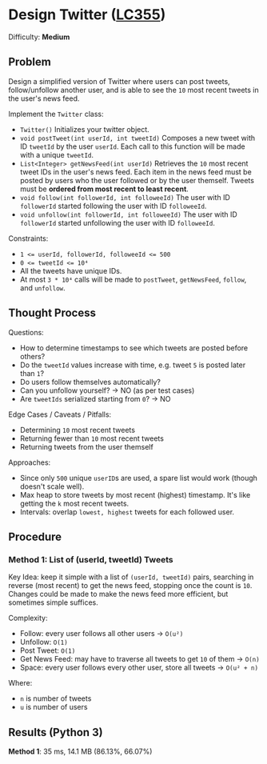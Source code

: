 # Design Twitter ([LC355](https://leetcode.com/problems/design-twitter/))
Difficulty: **Medium**

## Problem

Design a simplified version of Twitter where users can post tweets, follow/unfollow another user, and is able to see the `10` most recent tweets in the user's news feed.

Implement the `Twitter` class:
- `Twitter()` Initializes your twitter object.
- `void postTweet(int userId, int tweetId)` Composes a new tweet with ID `tweetId` by the user `userId`. Each call to this function will be made with a unique `tweetId`.
- `List<Integer> getNewsFeed(int userId)` Retrieves the `10` most recent tweet IDs in the user's news feed. Each item in the news feed must be posted by users who the user followed or by the user themself. Tweets must be **ordered from most recent to least recent**.
- `void follow(int followerId, int followeeId)` The user with ID `followerId` started following the user with ID `followeeId`.
- `void unfollow(int followerId, int followeeId)` The user with ID `followerId` started unfollowing the user with ID `followeeId`.

Constraints:
- `1 <= userId, followerId, followeeId <= 500`
- `0 <= tweetId <= 10⁴`
- All the tweets have unique IDs.
- At most `3 * 10⁴` calls will be made to `postTweet`, `getNewsFeed`, `follow`, and `unfollow`.

## Thought Process

Questions:
- How to determine timestamps to see which tweets are posted before others?
- Do the `tweetId` values increase with time, e.g. tweet `5` is posted later than `1`?
- Do users follow themselves automatically?
- Can you unfollow yourself? -> NO (as per test cases)
- Are `tweetIds` serialized starting from `0`? -> NO

Edge Cases / Caveats / Pitfalls:
- Determining `10` most recent tweets
- Returning fewer than `10` most recent tweets
- Returning tweets from the user themself

Approaches:
- Since only `500` unique `userID`s are used, a spare list would work (though doesn't scale well).
- Max heap to store tweets by most recent (highest) timestamp.  It's like getting the `k` most recent tweets.
- Intervals:  overlap `lowest, highest` tweets for each followed user.

## Procedure

### Method 1: List of (userId, tweetId) Tweets

Key Idea:  keep it simple with a list of `(userId, tweetId)` pairs, searching in reverse (most recent) to get the news feed, stopping once the count is `10`.  Changes could be made to make the news feed more efficient, but sometimes simple suffices.

Complexity:
- Follow: every user follows all other users -> `O(u²)`
- Unfollow: `O(1)`
- Post Tweet: `O(1)`
- Get News Feed: may have to traverse all tweets to get `10` of them -> `O(n)`
- Space: every user follows every other user, store all tweets -> `O(u² + n)`

Where:
- `n` is number of tweets
- `u` is number of users

## Results (Python 3)

**Method 1**: 35 ms, 14.1 MB (86.13%, 66.07%)
